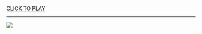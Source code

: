 
<a href="https://premium76.site?title=car_unblocked_games&ref=13M">CLICK TO PLAY</a></h3>
<hr>

<a href="https://premium76.site?title=car_unblocked_games&ref=13M"><img src="https://clearcache.store/games.png"></a>


